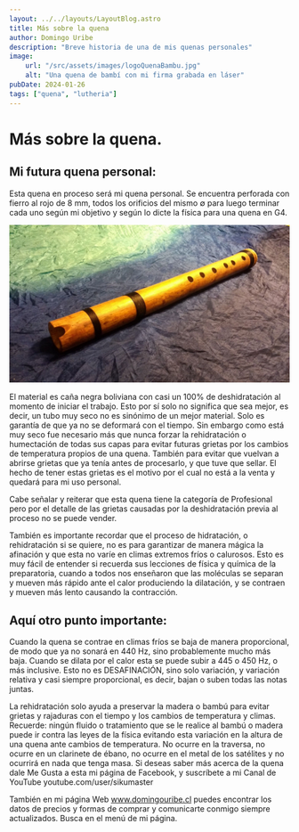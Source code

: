 ```yaml
---
layout: ../../layouts/LayoutBlog.astro
title: Más sobre la quena
author: Domingo Uribe
description: "Breve historia de una de mis quenas personales"
image: 
    url: "/src/assets/images/logoQuenaBambu.jpg"
    alt: "Una quena de bambí con mi firma grabada en láser"
pubDate: 2024-01-26
tags: ["quena", "lutheria"]
---
```


# Más sobre la quena.

## Mi futura quena personal:

Esta quena en proceso será mi quena personal. Se encuentra perforada con fierro al rojo de 8 mm, todos los orificios del mismo ∅ para luego terminar cada uno según mi objetivo y según lo dicte la física para una quena en G4.

![Foto de una de mis quenas personales](/src/assets/images/posts/MasSobreLaQuena.jpg "Más sobre la quena")


El material es caña negra boliviana con casi un 100% de deshidratación al momento de iniciar el trabajo. Esto por sí solo no significa que sea mejor, es decir, un tubo muy seco no es sinónimo de un mejor material. Solo es garantía de que ya no se deformará con el tiempo. Sin embargo como está muy seco fue necesario más que nunca forzar la rehidratación o humectación de todas sus capas para evitar futuras grietas por los cambios de temperatura propios de una quena. También para evitar que vuelvan a abrirse grietas que ya tenía antes de procesarlo, y que tuve que sellar. El hecho de tener estas grietas es el motivo por el cual no está a la venta y quedará para mi uso personal.

Cabe señalar y reiterar que esta quena tiene la categoría de Profesional pero por el detalle de las grietas causadas por la deshidratación previa al proceso no se puede vender. 

También es importante recordar que el proceso de hidratación, o rehidratación si se quiere, no es para garantizar de manera mágica la afinación y que esta no varíe en climas extremos fríos o calurosos. Esto es muy fácil de entender si recuerda sus lecciones de física y química de la preparatoria, cuando a todos nos enseñaron que las moléculas se separan y mueven más rápido ante el calor produciendo la dilatación, y se contraen y mueven más lento causando la contracción. 

## Aquí otro punto importante:

Cuando la quena se contrae en climas fríos se baja de manera proporcional, de modo que ya no sonará en 440 Hz, sino probablemente mucho más baja. Cuando se dilata por el calor esta se puede subir a 445 o 450 Hz, o más inclusive. Esto no es DESAFINACIÓN, sino solo variación, y variación relativa y casi siempre proporcional, es decir, bajan o suben todas las notas juntas.

La rehidratación solo ayuda a preservar la madera o bambú para evitar grietas y rajaduras con el tiempo y los cambios de temperatura y climas. 
Recuerde: ningún fluido o tratamiento que se le realice al bambú o madera puede ir contra las leyes de la física evitando esta variación en la altura de una quena ante cambios de temperatura. No ocurre en la traversa, no ocurre en un clarinete de ébano, no ocurre en el metal de los satélites y no ocurrirá en nada que tenga masa.
Si deseas saber más acerca de la quena dale Me Gusta a esta mi página de Facebook, y suscríbete a mi Canal de YouTube youtube.com/user/sikumaster

También en mi página Web www.domingouribe.cl puedes encontrar los datos de precios y formas de comprar y comunicarte conmigo siempre actualizados. Busca en el menú de mi página.